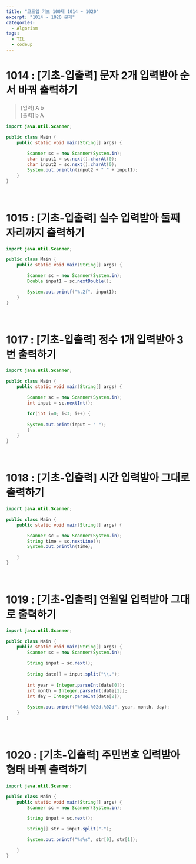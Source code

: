 ```yaml
---
title: "코드업 기초 100제 1014 ~ 1020"
excerpt: "1014 ~ 1020 문제"
categories: 
  - Algorism
tags: 
  - TIL
  - codeup
---
```

# 1014 : [기초-입출력] 문자 2개 입력받아 순서 바꿔 출력하기
> [입력] A b<br/>
  [출력] b A

``` java
import java.util.Scanner;

public class Main {
	public static void main(String[] args) {
	
		Scanner sc = new Scanner(System.in);		
		char input1 = sc.next().charAt(0);
		char input2 = sc.next().charAt(0);
		System.out.println(input2 + " " + input1);
	}
}
```
<br/>

# 1015 : [기초-입출력] 실수 입력받아 둘째 자리까지 출력하기
``` java
import java.util.Scanner;

public class Main {
	public static void main(String[] args) {

		Scanner sc = new Scanner(System.in);
		Double input1 = sc.nextDouble();

		System.out.printf("%.2f", input1);
	}
}
```
<br/>

# 1017 : [기초-입출력] 정수 1개 입력받아 3번 출력하기
``` java
import java.util.Scanner;

public class Main {
	public static void main(String[] args) {

		Scanner sc = new Scanner(System.in);
		int input = sc.nextInt();

		for(int i=0; i<3; i++) {
			
		System.out.print(input + " ");
		}
	}
}
```
<br/>

# 1018 : [기초-입출력] 시간 입력받아 그대로 출력하기
``` java
import java.util.Scanner;

public class Main {
	public static void main(String[] args) {

		Scanner sc = new Scanner(System.in);
		String time = sc.nextLine();
		System.out.println(time);

	}
}
```
<br/>

# 1019 : [기초-입출력] 연월일 입력받아 그대로 출력하기
``` java
import java.util.Scanner;

public class Main {
	public static void main(String[] args) {
		Scanner sc = new Scanner(System.in);
		
		String input = sc.next();
		
		String date[] = input.split("\\.");
		
		int year = Integer.parseInt(date[0]);	
		int month = Integer.parseInt(date[1]);	
		int day = Integer.parseInt(date[2]);
		
		System.out.printf("%04d.%02d.%02d", year, month, day);
	}
}
```
<br/>

# 1020 : [기초-입출력] 주민번호 입력받아 형태 바꿔 출력하기
``` java
import java.util.Scanner;

public class Main {
	public static void main(String[] args) {
		Scanner sc = new Scanner(System.in);

		String input = sc.next();

		String[] str = input.split("-");

		System.out.printf("%s%s", str[0], str[1]);

	}
}
```
<br/>